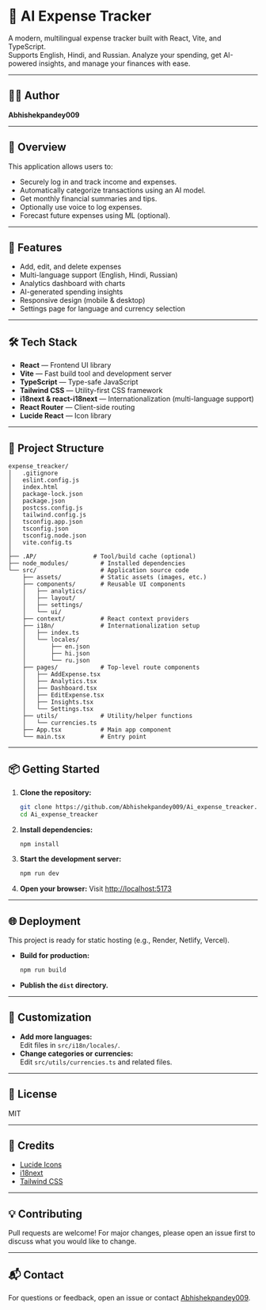 # 💸 AI Expense Tracker

A modern, multilingual expense tracker built with React, Vite, and TypeScript.  
Supports English, Hindi, and Russian. Analyze your spending, get AI-powered insights, and manage your finances with ease.

---

## 👨‍💻 Author

**Abhishekpandey009**

---

## 🚀 Overview

This application allows users to:
- Securely log in and track income and expenses.
- Automatically categorize transactions using an AI model.
- Get monthly financial summaries and tips.
- Optionally use voice to log expenses.
- Forecast future expenses using ML (optional).

---

## 🚀 Features

- Add, edit, and delete expenses
- Multi-language support (English, Hindi, Russian)
- Analytics dashboard with charts
- AI-generated spending insights
- Responsive design (mobile & desktop)
- Settings page for language and currency selection

---

## 🛠️ Tech Stack

- **React** — Frontend UI library
- **Vite** — Fast build tool and development server
- **TypeScript** — Type-safe JavaScript
- **Tailwind CSS** — Utility-first CSS framework
- **i18next & react-i18next** — Internationalization (multi-language support)
- **React Router** — Client-side routing
- **Lucide React** — Icon library

---

## 📁 Project Structure

```
expense_treacker/
│   .gitignore
│   eslint.config.js
│   index.html
│   package-lock.json
│   package.json
│   postcss.config.js
│   tailwind.config.js
│   tsconfig.app.json
│   tsconfig.json
│   tsconfig.node.json
│   vite.config.ts
│
├── .AP/                # Tool/build cache (optional)
├── node_modules/         # Installed dependencies
└── src/                  # Application source code
    ├── assets/           # Static assets (images, etc.)
    ├── components/       # Reusable UI components
    │   ├── analytics/
    │   ├── layout/
    │   ├── settings/
    │   └── ui/
    ├── context/          # React context providers
    ├── i18n/             # Internationalization setup
    │   ├── index.ts
    │   └── locales/
    │       ├── en.json
    │       ├── hi.json
    │       └── ru.json
    ├── pages/            # Top-level route components
    │   ├── AddExpense.tsx
    │   ├── Analytics.tsx
    │   ├── Dashboard.tsx
    │   ├── EditExpense.tsx
    │   ├── Insights.tsx
    │   └── Settings.tsx
    ├── utils/            # Utility/helper functions
    │   └── currencies.ts
    ├── App.tsx           # Main app component
    └── main.tsx          # Entry point
```

---


## 📦 Getting Started

1. **Clone the repository:**
   ```bash
   git clone https://github.com/Abhishekpandey009/Ai_expense_treacker.git
   cd Ai_expense_treacker
   ```

2. **Install dependencies:**
   ```bash
   npm install
   ```

3. **Start the development server:**
   ```bash
   npm run dev
   ```

4. **Open your browser:**
   Visit [http://localhost:5173](http://localhost:5173)

---

## 🌐 Deployment

This project is ready for static hosting (e.g., Render, Netlify, Vercel).

- **Build for production:**
  ```bash
  npm run build
  ```
- **Publish the `dist` directory.**

---

## 📝 Customization

- **Add more languages:**  
  Edit files in `src/i18n/locales/`.
- **Change categories or currencies:**  
  Edit `src/utils/currencies.ts` and related files.

---

## 📄 License

MIT

---

## 🙏 Credits

- [Lucide Icons](https://lucide.dev/)
- [i18next](https://www.i18next.com/)
- [Tailwind CSS](https://tailwindcss.com/)

---

## 💡 Contributing

Pull requests are welcome! For major changes, please open an issue first to discuss what you would like to change.

---

## 📬 Contact

For questions or feedback, open an issue or contact [Abhishekpandey009](https://github.com/Abhishekpandey009).
